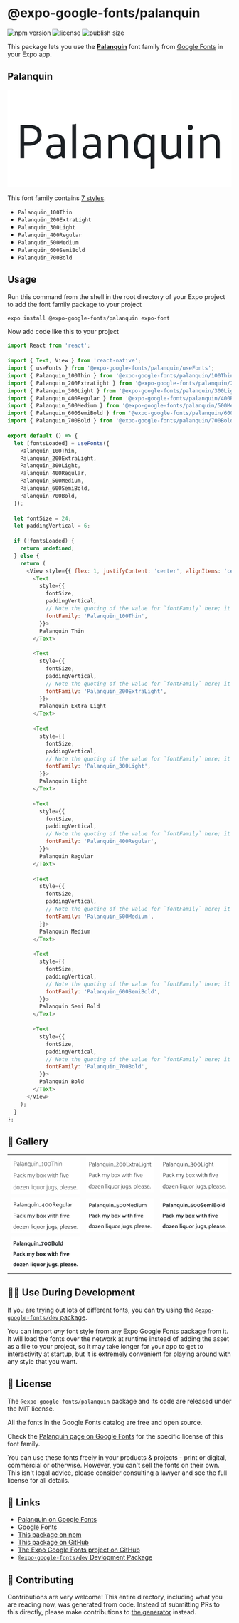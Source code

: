# @expo-google-fonts/palanquin

![npm version](https://flat.badgen.net/npm/v/@expo-google-fonts/palanquin)
![license](https://flat.badgen.net/github/license/expo/google-fonts)
![publish size](https://flat.badgen.net/packagephobia/install/@expo-google-fonts/palanquin)

This package lets you use the [**Palanquin**](https://fonts.google.com/specimen/Palanquin) font family from [Google Fonts](https://fonts.google.com/) in your Expo app.

## Palanquin

![Palanquin](./font-family.png)

This font family contains [7 styles](#-gallery).

- `Palanquin_100Thin`
- `Palanquin_200ExtraLight`
- `Palanquin_300Light`
- `Palanquin_400Regular`
- `Palanquin_500Medium`
- `Palanquin_600SemiBold`
- `Palanquin_700Bold`

## Usage

Run this command from the shell in the root directory of your Expo project to add the font family package to your project
```sh
expo install @expo-google-fonts/palanquin expo-font
```

Now add code like this to your project
```js
import React from 'react';

import { Text, View } from 'react-native';
import { useFonts } from '@expo-google-fonts/palanquin/useFonts';
import { Palanquin_100Thin } from '@expo-google-fonts/palanquin/100Thin';
import { Palanquin_200ExtraLight } from '@expo-google-fonts/palanquin/200ExtraLight';
import { Palanquin_300Light } from '@expo-google-fonts/palanquin/300Light';
import { Palanquin_400Regular } from '@expo-google-fonts/palanquin/400Regular';
import { Palanquin_500Medium } from '@expo-google-fonts/palanquin/500Medium';
import { Palanquin_600SemiBold } from '@expo-google-fonts/palanquin/600SemiBold';
import { Palanquin_700Bold } from '@expo-google-fonts/palanquin/700Bold';

export default () => {
  let [fontsLoaded] = useFonts({
    Palanquin_100Thin,
    Palanquin_200ExtraLight,
    Palanquin_300Light,
    Palanquin_400Regular,
    Palanquin_500Medium,
    Palanquin_600SemiBold,
    Palanquin_700Bold,
  });

  let fontSize = 24;
  let paddingVertical = 6;

  if (!fontsLoaded) {
    return undefined;
  } else {
    return (
      <View style={{ flex: 1, justifyContent: 'center', alignItems: 'center' }}>
        <Text
          style={{
            fontSize,
            paddingVertical,
            // Note the quoting of the value for `fontFamily` here; it expects a string!
            fontFamily: 'Palanquin_100Thin',
          }}>
          Palanquin Thin
        </Text>

        <Text
          style={{
            fontSize,
            paddingVertical,
            // Note the quoting of the value for `fontFamily` here; it expects a string!
            fontFamily: 'Palanquin_200ExtraLight',
          }}>
          Palanquin Extra Light
        </Text>

        <Text
          style={{
            fontSize,
            paddingVertical,
            // Note the quoting of the value for `fontFamily` here; it expects a string!
            fontFamily: 'Palanquin_300Light',
          }}>
          Palanquin Light
        </Text>

        <Text
          style={{
            fontSize,
            paddingVertical,
            // Note the quoting of the value for `fontFamily` here; it expects a string!
            fontFamily: 'Palanquin_400Regular',
          }}>
          Palanquin Regular
        </Text>

        <Text
          style={{
            fontSize,
            paddingVertical,
            // Note the quoting of the value for `fontFamily` here; it expects a string!
            fontFamily: 'Palanquin_500Medium',
          }}>
          Palanquin Medium
        </Text>

        <Text
          style={{
            fontSize,
            paddingVertical,
            // Note the quoting of the value for `fontFamily` here; it expects a string!
            fontFamily: 'Palanquin_600SemiBold',
          }}>
          Palanquin Semi Bold
        </Text>

        <Text
          style={{
            fontSize,
            paddingVertical,
            // Note the quoting of the value for `fontFamily` here; it expects a string!
            fontFamily: 'Palanquin_700Bold',
          }}>
          Palanquin Bold
        </Text>
      </View>
    );
  }
};

```

## 🔡 Gallery


||||
|-|-|-|
|![Palanquin_100Thin](./Palanquin_100Thin.ttf.png)|![Palanquin_200ExtraLight](./Palanquin_200ExtraLight.ttf.png)|![Palanquin_300Light](./Palanquin_300Light.ttf.png)||
|![Palanquin_400Regular](./Palanquin_400Regular.ttf.png)|![Palanquin_500Medium](./Palanquin_500Medium.ttf.png)|![Palanquin_600SemiBold](./Palanquin_600SemiBold.ttf.png)||
|![Palanquin_700Bold](./Palanquin_700Bold.ttf.png)||||


## 👩‍💻 Use During Development

If you are trying out lots of different fonts, you can try using the [`@expo-google-fonts/dev` package](https://github.com/expo/google-fonts/tree/master/font-packages/dev#readme).

You can import *any* font style from any Expo Google Fonts package from it. It will load the fonts
over the network at runtime instead of adding the asset as a file to your project, so it may take longer
for your app to get to interactivity at startup, but it is extremely convenient
for playing around with any style that you want.

## 📖 License

The `@expo-google-fonts/palanquin` package and its code are released under the MIT license.

All the fonts in the Google Fonts catalog are free and open source.

Check the [Palanquin page on Google Fonts](https://fonts.google.com/specimen/Palanquin) for the specific license of this font family.

You can use these fonts freely in your products & projects - print or digital, commercial or otherwise. However, you can't sell the fonts on their own. This isn't legal advice, please consider consulting a lawyer and see the full license for all details.

## 🔗 Links

- [Palanquin on Google Fonts](https://fonts.google.com/specimen/Palanquin)
- [Google Fonts](https://fonts.google.com/)
- [This package on npm](https://www.npmjs.com/package/@expo-google-fonts/palanquin)
- [This package on GitHub](https://github.com/expo/google-fonts/tree/master/font-packages/palanquin)
- [The Expo Google Fonts project on GitHub](https://github.com/expo/google-fonts)
- [`@expo-google-fonts/dev` Devlopment Package](https://github.com/expo/google-fonts/tree/master/font-packages/dev)

## 🤝 Contributing

Contributions are very welcome! This entire directory, including what you are reading now, was generated from code. Instead of submitting PRs to this directly, please make contributions to [the generator](https://github.com/expo/google-fonts/tree/master/packages/generator) instead.

